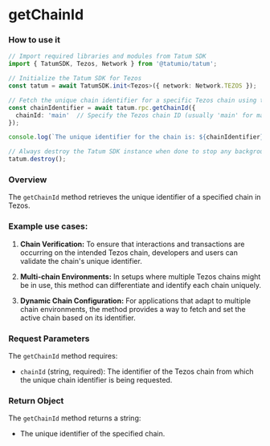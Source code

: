 # getChainId

### How to use it 

```typescript
// Import required libraries and modules from Tatum SDK
import { TatumSDK, Tezos, Network } from '@tatumio/tatum';

// Initialize the Tatum SDK for Tezos
const tatum = await TatumSDK.init<Tezos>({ network: Network.TEZOS });

// Fetch the unique chain identifier for a specific Tezos chain using the getChainId method
const chainIdentifier = await tatum.rpc.getChainId({
  chainId: 'main'  // Specify the Tezos chain ID (usually 'main' for mainnet)
});

console.log(`The unique identifier for the chain is: ${chainIdentifier}`);

// Always destroy the Tatum SDK instance when done to stop any background processes
tatum.destroy();
```

### Overview

The `getChainId` method retrieves the unique identifier of a specified chain in Tezos.

### Example use cases:

1. **Chain Verification:** 
   To ensure that interactions and transactions are occurring on the intended Tezos chain, developers and users can validate the chain's unique identifier.
   
2. **Multi-chain Environments:** 
   In setups where multiple Tezos chains might be in use, this method can differentiate and identify each chain uniquely.

3. **Dynamic Chain Configuration:** 
   For applications that adapt to multiple chain environments, the method provides a way to fetch and set the active chain based on its identifier.

### Request Parameters

The `getChainId` method requires:

- `chainId` (string, required): 
  The identifier of the Tezos chain from which the unique chain identifier is being requested.

### Return Object

The `getChainId` method returns a string:

- The unique identifier of the specified chain.
